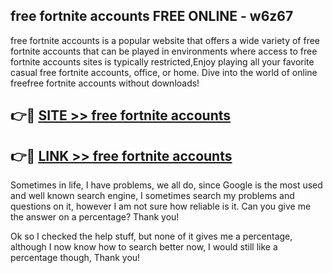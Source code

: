 ## free fortnite accounts FREE ONLINE - w6z67

free fortnite accounts is a popular website that offers a wide variety of free fortnite accounts that can be played in environments where access to free fortnite accounts sites is typically restricted,Enjoy playing all your favorite casual free fortnite accounts, office, or home. Dive into the world of online freefree fortnite accounts without downloads!

## 👉🔴 [SITE >> free fortnite accounts](http://news.freeplayer.one?title=free_fortnite_accounts&ref=FRRE)

## 👉🔴 [LINK >> free fortnite accounts](http://news.freeplayer.one?title=free_fortnite_accounts&ref=FREE)

Sometimes in life, I have problems, we all do, since Google is the most used and well known search engine, I sometimes search my problems and questions on it, however I am not sure how reliable is it. Can you give me the answer on a percentage? Thank you!

Ok so I checked the help stuff, but none of it gives me a percentage, although I now know how to search better now, I would still like a percentage though, Thank you!